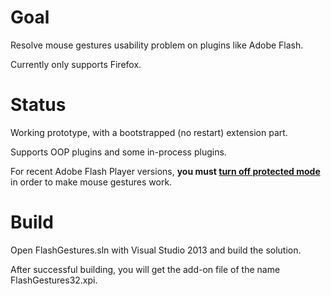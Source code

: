Goal
=============================
Resolve mouse gestures usability problem on plugins like Adobe Flash.

Currently only supports Firefox.

Status
=============================
Working prototype, with a bootstrapped (no restart) extension part.

Supports OOP plugins and some in-process plugins.

For recent Adobe Flash Player versions, **you must [turn off protected mode](http://www.ghacks.net/2012/06/10/flash-player-update-fix-freezes-crashes-in-firefox/)** in order to make mouse gestures work.

Build
=============================
Open FlashGestures.sln with Visual Studio 2013 and build the solution.

After successful building, you will get the add-on file of the name FlashGestures32.xpi.
